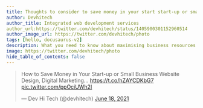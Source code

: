 ```yaml
---
title: Thoughts to consider to save money in your start start-up or small Business.
author: Devhitech
author_title: Integrated web development services
author_url:https://twitter.com/devhitech/status/1405900301152960514
author_image_url: https://twitter.com/devhitech/photo
tags: [hello, docusaurus-v2]
description: What you need to know about maximising business resources.
image: https://twitter.com/devhitech/photo
hide_table_of_contents: false
---
```

<blockquote class="twitter-tweet"><p lang="en" dir="ltr">How to Save Money in Your Start-up or Small Business Website Design, Digital Marketing... <a href="https://t.co/hZAYCDKbG7">https://t.co/hZAYCDKbG7</a> <a href="https://t.co/ppOciUWh2I">pic.twitter.com/ppOciUWh2I</a></p>&mdash; Dev Hi Tech (@devhitech) <a href="https://twitter.com/devhitech/status/1405900301152960514?ref_src=twsrc%5Etfw">June 18, 2021</a></blockquote> <script async src="https://platform.twitter.com/widgets.js" charset="utf-8"></script>

